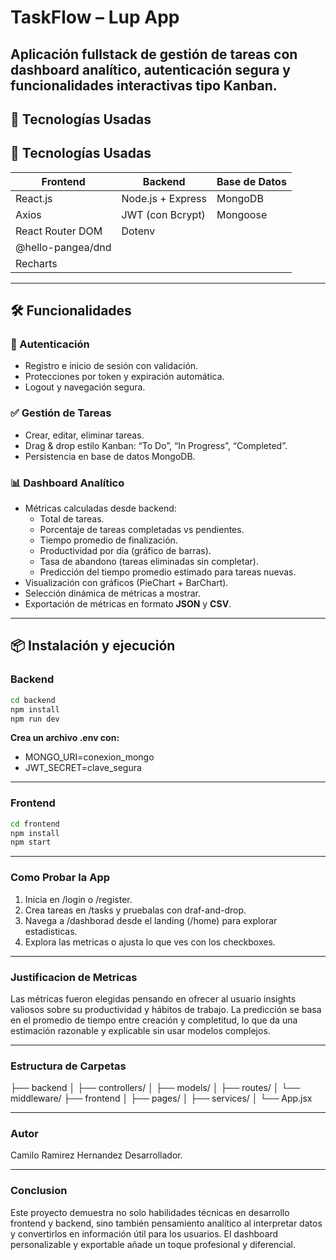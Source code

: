 # TaskFlow – Lup App
Aplicación fullstack de gestión de tareas con dashboard analítico, autenticación segura y funcionalidades interactivas tipo Kanban.
---

## 🚀 Tecnologías Usadas

## 🚀 Tecnologías Usadas

| **Frontend**             | **Backend**             | **Base de Datos** |
|----------------------|---------------------|----------------|
| React.js             | Node.js + Express   | MongoDB        |
| Axios                | JWT (con Bcrypt)    | Mongoose       |
| React Router DOM     | Dotenv              |                |
| @hello-pangea/dnd    |                     |                |
| Recharts             |                     |                |


---

## 🛠️ Funcionalidades

### 🔐 Autenticación
- Registro e inicio de sesión con validación.
- Protecciones por token y expiración automática.
- Logout y navegación segura.

### ✅ Gestión de Tareas
- Crear, editar, eliminar tareas.
- Drag & drop estilo Kanban: “To Do”, “In Progress”, “Completed”.
- Persistencia en base de datos MongoDB.

### 📊 Dashboard Analítico
- Métricas calculadas desde backend:
  - Total de tareas.
  - Porcentaje de tareas completadas vs pendientes.
  - Tiempo promedio de finalización.
  - Productividad por día (gráfico de barras).
  - Tasa de abandono (tareas eliminadas sin completar).
  - Predicción del tiempo promedio estimado para tareas nuevas.
- Visualización con gráficos (PieChart + BarChart).
- Selección dinámica de métricas a mostrar.
- Exportación de métricas en formato **JSON** y **CSV**.

---

## 📦 Instalación y ejecución

### Backend
```bash
cd backend
npm install
npm run dev
```

**Crea un archivo .env con:**
- MONGO_URI=conexion_mongo
- JWT_SECRET=clave_segura

---

### Frontend
```bash
cd frontend
npm install
npm start
```
---

### Como Probar la App
1. Inicia en /login o /register.
2. Crea tareas en /tasks y pruebalas con draf-and-drop.
3. Navega a /dashborad desde el landing (/home) para explorar estadisticas.
4. Explora las metricas o ajusta lo que ves con los checkboxes.

---

### Justificacion de Metricas
Las métricas fueron elegidas pensando en ofrecer al usuario insights valiosos sobre su productividad y hábitos de trabajo. La predicción se basa en el promedio de tiempo entre creación y completitud, lo que da una estimación razonable y explicable sin usar modelos complejos.

---

### Estructura de Carpetas
├── backend
│   ├── controllers/
│   ├── models/
│   ├── routes/
│   └── middleware/
├── frontend
│   ├── pages/
│   ├── services/
│   └── App.jsx

---

### Autor
Camilo Ramirez Hernandez
Desarrollador.

---

### Conclusion
Este proyecto demuestra no solo habilidades técnicas en desarrollo frontend y backend, sino también pensamiento analítico al interpretar datos y convertirlos en información útil para los usuarios. El dashboard personalizable y exportable añade un toque profesional y diferencial.